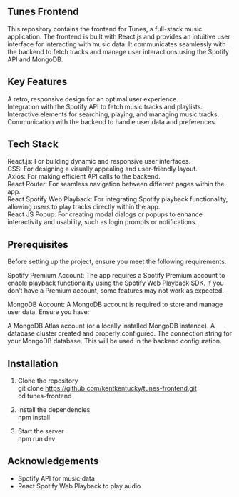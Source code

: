 ## Tunes Frontend
This repository contains the frontend for Tunes, a full-stack music application. The frontend is built with React.js and provides an intuitive user interface for interacting with music data. It communicates seamlessly with the backend to fetch tracks and manage user interactions using the Spotify API and MongoDB.

## Key Features
A retro, responsive design for an optimal user experience.  
Integration with the Spotify API to fetch music tracks and playlists.  
Interactive elements for searching, playing, and managing music tracks.  
Communication with the backend to handle user data and preferences.  

## Tech Stack
React.js: For building dynamic and responsive user interfaces.  
CSS: For designing a visually appealing and user-friendly layout.  
Axios: For making efficient API calls to the backend.  
React Router: For seamless navigation between different pages within the app.  
React Spotify Web Playback: For integrating Spotify playback functionality, allowing users to play tracks directly within the app.  
React JS Popup: For creating modal dialogs or popups to enhance interactivity and usability, such as login prompts or notifications.  

## Prerequisites
Before setting up the project, ensure you meet the following requirements:

Spotify Premium Account:
The app requires a Spotify Premium account to enable playback functionality using the Spotify Web Playback SDK. If you don’t have a Premium account, some features may not work as expected.

MongoDB Account:
A MongoDB account is required to store and manage user data. Ensure you have:

A MongoDB Atlas account (or a locally installed MongoDB instance).
A database cluster created and properly configured.
The connection string for your MongoDB database. This will be used in the backend configuration.

## Installation
1. Clone the repository  
git clone https://github.com/kentkentucky/tunes-frontend.git  
cd tunes-frontend

2. Install the dependencies  
npm install

3. Start the server  
npm run dev

## Acknowledgements
- Spotify API for music data
- React Spotify Web Playback to play audio